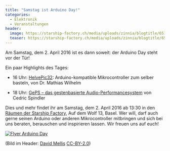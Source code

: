 ```yaml
---
title: "Samstag ist Arduino Day!"
categories:
  - Elektronik
  - Veranstaltungen
header:
  image: https://starship-factory.ch/media/uploads/zinnia/blogtitle/6512280793_47e1bbff81_o_k5dPqDQ.jpg
  teaser: https://starship-factory.ch/media/uploads/zinnia/blogtitle/6512280793_47e1bbff81_o_k5dPqDQ.jpg
---
```


Am Samstag, dem 2. April 2016 ist es dann soweit: der Arduino Day steht vor der Tür!

Ein paar Highlights des Tages:

- 16 Uhr: [HelvePic32](http://www.helvepic32.org/): Arduino-kompatible Mikrocontroller zum selber basteln, von Dr. Mathias Wilhelm
    
- 18 Uhr: [GePS – das gestenbasierte Audio-Performancesystem](https://www.youtube.com/watch?v=2d7getzOCTo) von Cedric Spindler
    

Dies und mehr findet ihr am Samstag, dem 2. April 2016 ab 13:30 in den [Räumen der Starship Factory](https://starship-factory.ch/anfahrt/), Auf dem Wolf 13, Basel. Wer will, darf auch gerne seinen Arduino oder anderen Mikrocontroller mitbringen und sich bei uns beraten, berauschen und inspirieren lassen. Wir freuen uns auf euch!

 [![Flyer Arduino Day](https://starship-factory.ch/media/snippet_images/content/flyer-arduino-day.jpg "Flyer Arduino Day")](https://starship-factory.ch/static/images/2016-04-02_GENUINODAY_flyer.jpg)


(Bild im Header: [David Mellis](https://www.flickr.com/photos/mellis/6512280793) [CC-BY-2.0](https://creativecommons.org/licenses/by/2.0/))
